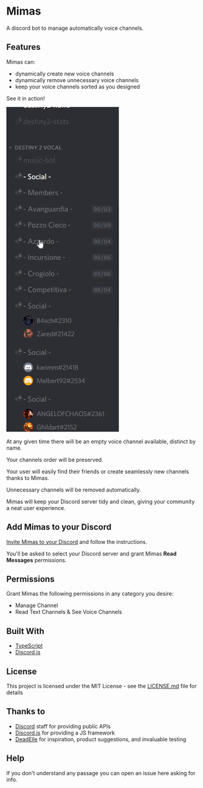 # Mimas

A discord bot to manage automatically voice channels.

## Features

Mimas can:

- dynamically create new voice channels
- dynamically remove unnecessary voice channels
- keep your voice channels sorted as you designed

See it in action!

![Mimas in action](./img/mimas-in-action.gif)

At any given time there will be an empty voice channel available, distinct by name.

Your channels order will be preserved.

Your user will easily find their friends or create seamlessly new channels thanks to Mimas.

Unnecessary channels will be removed automatically.

Mimas will keep your Discord server tidy and clean, giving your community a neat user experience.


## Add Mimas to your Discord

[Invite Mimas to your Discord](https://discordapp.com/oauth2/authorize?client_id=500602853098782752&scope=bot&permissions=1024) and follow the instructions.

You'll be asked to select your Discord server and grant Mimas **Read Messages** permissions.

## Permissions

Grant Mimas the following permissions in any category you desire:

- Manage Channel
- Read Text Channels & See Voice Channels

## Built With

* [TypeScript](https://www.typescriptlang.org/)
* [Discord.js](https://discord.js.org/)

## License

This project is licensed under the MIT License - see the [LICENSE.md](LICENSE.md) file for details

## Thanks to

* [Discord](https://discordapp.com/) staff for providing public APIs
* [Discord.js](https://discord.js.org/) for providing a JS framework
* [DeadElle](https://github.com/deadelle) for inspiration, product suggestions, and invaluable testing

## Help

If you don't understand any passage you can open an issue here asking for info.
